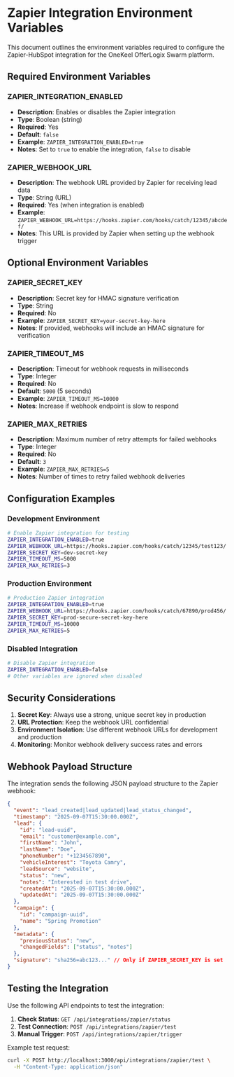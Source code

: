 # Zapier Integration Environment Variables

This document outlines the environment variables required to configure the Zapier-HubSpot integration for the OneKeel OfferLogix Swarm platform.

## Required Environment Variables

### ZAPIER_INTEGRATION_ENABLED
- **Description**: Enables or disables the Zapier integration
- **Type**: Boolean (string)
- **Required**: Yes
- **Default**: `false`
- **Example**: `ZAPIER_INTEGRATION_ENABLED=true`
- **Notes**: Set to `true` to enable the integration, `false` to disable

### ZAPIER_WEBHOOK_URL
- **Description**: The webhook URL provided by Zapier for receiving lead data
- **Type**: String (URL)
- **Required**: Yes (when integration is enabled)
- **Example**: `ZAPIER_WEBHOOK_URL=https://hooks.zapier.com/hooks/catch/12345/abcdef/`
- **Notes**: This URL is provided by Zapier when setting up the webhook trigger

## Optional Environment Variables

### ZAPIER_SECRET_KEY
- **Description**: Secret key for HMAC signature verification
- **Type**: String
- **Required**: No
- **Example**: `ZAPIER_SECRET_KEY=your-secret-key-here`
- **Notes**: If provided, webhooks will include an HMAC signature for verification

### ZAPIER_TIMEOUT_MS
- **Description**: Timeout for webhook requests in milliseconds
- **Type**: Integer
- **Required**: No
- **Default**: `5000` (5 seconds)
- **Example**: `ZAPIER_TIMEOUT_MS=10000`
- **Notes**: Increase if webhook endpoint is slow to respond

### ZAPIER_MAX_RETRIES
- **Description**: Maximum number of retry attempts for failed webhooks
- **Type**: Integer
- **Required**: No
- **Default**: `3`
- **Example**: `ZAPIER_MAX_RETRIES=5`
- **Notes**: Number of times to retry failed webhook deliveries

## Configuration Examples

### Development Environment
```bash
# Enable Zapier integration for testing
ZAPIER_INTEGRATION_ENABLED=true
ZAPIER_WEBHOOK_URL=https://hooks.zapier.com/hooks/catch/12345/test123/
ZAPIER_SECRET_KEY=dev-secret-key
ZAPIER_TIMEOUT_MS=5000
ZAPIER_MAX_RETRIES=3
```

### Production Environment
```bash
# Production Zapier integration
ZAPIER_INTEGRATION_ENABLED=true
ZAPIER_WEBHOOK_URL=https://hooks.zapier.com/hooks/catch/67890/prod456/
ZAPIER_SECRET_KEY=prod-secure-secret-key-here
ZAPIER_TIMEOUT_MS=10000
ZAPIER_MAX_RETRIES=5
```

### Disabled Integration
```bash
# Disable Zapier integration
ZAPIER_INTEGRATION_ENABLED=false
# Other variables are ignored when disabled
```

## Security Considerations

1. **Secret Key**: Always use a strong, unique secret key in production
2. **URL Protection**: Keep the webhook URL confidential
3. **Environment Isolation**: Use different webhook URLs for development and production
4. **Monitoring**: Monitor webhook delivery success rates and errors

## Webhook Payload Structure

The integration sends the following JSON payload structure to the Zapier webhook:

```json
{
  "event": "lead_created|lead_updated|lead_status_changed",
  "timestamp": "2025-09-07T15:30:00.000Z",
  "lead": {
    "id": "lead-uuid",
    "email": "customer@example.com",
    "firstName": "John",
    "lastName": "Doe",
    "phoneNumber": "+1234567890",
    "vehicleInterest": "Toyota Camry",
    "leadSource": "website",
    "status": "new",
    "notes": "Interested in test drive",
    "createdAt": "2025-09-07T15:30:00.000Z",
    "updatedAt": "2025-09-07T15:30:00.000Z"
  },
  "campaign": {
    "id": "campaign-uuid",
    "name": "Spring Promotion"
  },
  "metadata": {
    "previousStatus": "new",
    "changedFields": ["status", "notes"]
  },
  "signature": "sha256=abc123..." // Only if ZAPIER_SECRET_KEY is set
}
```

## Testing the Integration

Use the following API endpoints to test the integration:

1. **Check Status**: `GET /api/integrations/zapier/status`
2. **Test Connection**: `POST /api/integrations/zapier/test`
3. **Manual Trigger**: `POST /api/integrations/zapier/trigger`

Example test request:
```bash
curl -X POST http://localhost:3000/api/integrations/zapier/test \
  -H "Content-Type: application/json"
```

